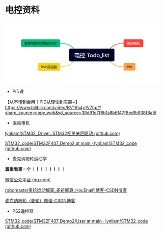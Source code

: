 # 电控资料

![image-20231014225926442](大一.assets/image-20231014225926442.png)

* PID课

【从不懂到会用！PID从理论到实践~】 https://www.bilibili.com/video/BV1B54y1V7hp/?share_source=copy_web&vd_source=38d91c7f8b1a8b6f47f8edfb938f8a5f



* 驱动电机



[lynliam/STM32_Driver: STM32相关底层驱动 (github.com)](https://github.com/lynliam/STM32_Driver)

[STM32_code/STM32F407_Demo2 at main · lynliam/STM32_code (github.com)](https://github.com/lynliam/STM32_code/tree/main/STM32F407_Demo2)



* 麦克纳姆轮运动学

**着重看第一个！！！！！！！！**

[微信公众平台 (qq.com)](https://mp.weixin.qq.com/s/GWhlXsuY6QYyoZydaSYpjQ)

[robomaster麦轮运动解算_麦轮解算_HouEna的博客-CSDN博客](https://blog.csdn.net/qq_53671582/article/details/124070401)

[麦克纳姆轮（麦轮）原理-CSDN博客](https://blog.csdn.net/weixin_64064747/article/details/128693337)



* PS2遥控器

[STM32_code/STM32F407_Demo2/User at main · lynliam/STM32_code (github.com)](https://github.com/lynliam/STM32_code/tree/main/STM32F407_Demo2/User)
